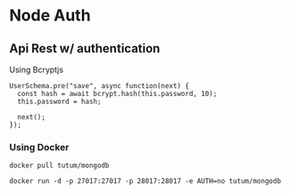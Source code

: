 # Node Auth

## Api Rest w/ authentication

Using Bcryptjs

```
UserSchema.pre("save", async function(next) {
  const hash = await bcrypt.hash(this.password, 10);
  this.password = hash;

  next();
});

```

### Using Docker

```
docker pull tutum/mongodb

docker run -d -p 27017:27017 -p 28017:28017 -e AUTH=no tutum/mongodb

```
